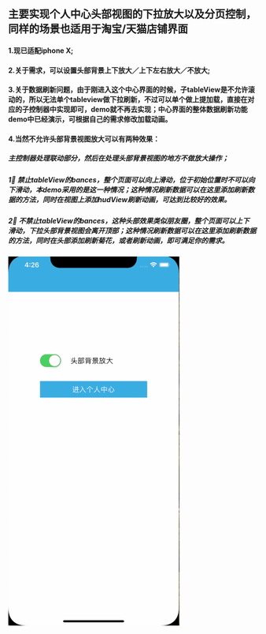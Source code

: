 
## 主要实现个人中心头部视图的下拉放大以及分页控制，同样的场景也适用于淘宝/天猫店铺界面

#### 1.现已适配iphone X;
#### 2.关于需求，可以设置头部背景上下放大／上下左右放大／不放大;
#### 3.关于数据刷新问题，由于刚进入这个中心界面的时候，子tableView是不允许滚动的，所以无法单个tableview做下拉刷新，不过可以单个做上提加载，直接在对应的子控制器中实现即可，demo就不再去实现；中心界面的整体数据刷新功能demo中已经演示，可根据自己的需求修改加载动画。
#### 4.当然不允许头部背景视图放大可以有两种效果：
##### 主控制器处理联动部分，然后在处理头部背景视图的地方不做放大操作；
##### 1⃣️ 禁止tableView的bances，整个页面可以向上滑动，位于初始位置时不可以向下滑动，本demo采用的是这一种情况；这种情况刷新数据可以在这里添加刷新数据的方法，同时在视图上添加hudView刷新动画，可达到比较好的效果。
##### 2⃣️ 不禁止tableView的bances，这种头部效果类似朋友圈，整个页面可以上下滑动，下拉头部背景视图会离开顶部；这种情况刷新数据可以在这里添加刷新数据的方法，同时在头部添加刷新菊花，或者刷新动画，即可满足你的需求。

![image](https://github.com/ArchLL/ARPersonalCenter/blob/master/show.gif)
